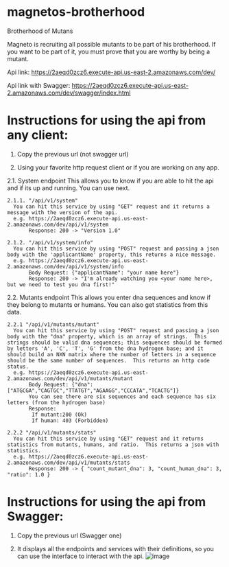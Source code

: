 # magnetos-brotherhood
Brotherhood of Mutans

Magneto is recruiting all possible mutants to be part of his brotherhood. If you want to be part of it, you must prove that you are worthy by being a mutant.

Api link: https://2aeqd0zcz6.execute-api.us-east-2.amazonaws.com/dev/

Api link with Swagger: https://2aeqd0zcz6.execute-api.us-east-2.amazonaws.com/dev/swagger/index.html

# Instructions for using the api from any client:
1. Copy the previous url (not swagger url)

2. Using your favorite http request client or if you are working on any app.
  
  2.1. System endpoint
    This allows you to know if you are able to hit the api and if its up and running.  You can use next.
    
    2.1.1. "/api/v1/system"
      You can hit this service by using "GET" request and it returns a message with the version of the api.
      e.g. https://2aeqd0zcz6.execute-api.us-east-2.amazonaws.com/dev/api/v1/system
           Response: 200 -> "Version 1.0"
    
    2.1.2. "/api/v1/system/info"
      You can hit this service by using "POST" request and passing a json body with the 'applicantName' property, this returns a nice message.
      e.g. https://2aeqd0zcz6.execute-api.us-east-2.amazonaws.com/dev/api/v1/system/info
           Body Request: {"applicantName": "your name here"}
           Response: 200 -> "I'm already watching you <your name here>, but we need to test you dna first!"
      
  2.2. Mutants endpoint
    This allows you enter dna sequences and know if they belong to mutants or humans.  You can also get statistics from this data.
    
    2.2.1 "/api/v1/mutants/mutant"
      You can hit this service by using "POST" request and passing a json body with the "dna" property, which is an array of strings.  This strings should be valid dna sequences; this sequences should be formed by letters 'A', 'C', 'T', 'G' from the dna hydrogen base; and it should build an NXN matrix where the number of letters in a sequence should be the same number of sequences.  This returns an http code status.
      e.g. https://2aeqd0zcz6.execute-api.us-east-2.amazonaws.com/dev/api/v1/mutants/mutant
           Body Request: {"dna":["ATGCGA","CAGTGC","TTATGT","AGAAGG","CCCATA","TCACTG"]}
           You can see there are six sequences and each sequence has six letters (from the hydrogen base)
           Response:
            If mutant:200 (Ok)
            If human: 403 (Forbidden)
           
    2.2.2 "/api/v1/mutants/stats"
      You can hit this service by using "GET" request and it returns statistics from mutants, humans, and ratio.  This returns a json with statistics.
      e.g. https://2aeqd0zcz6.execute-api.us-east-2.amazonaws.com/dev/api/v1/mutants/stats
           Response: 200 -> { "count_mutant_dna": 3, "count_human_dna": 3, "ratio": 1.0 }


# Instructions for using the api from Swagger:
1. Copy the previous url (Swagger one)

2. It displays all the endpoints and services with their definitions, so you can use the interface to interact with the api.
  ![image](https://user-images.githubusercontent.com/44100755/120556893-c4eefb00-c3c2-11eb-8e55-a1078d5219b9.png)

